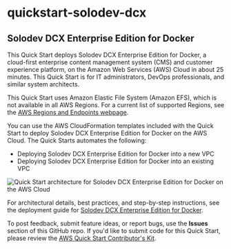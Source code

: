 # quickstart-solodev-dcx
## Solodev DCX Enterprise Edition for Docker

This Quick Start deploys Solodev DCX Enterprise Edition for Docker, a cloud-first enterprise content management system (CMS) and customer experience platform, on the Amazon Web Services (AWS) Cloud in about 25 minutes. This Quick Start is for IT administrators, DevOps professionals, and similar system architects.

This Quick Start uses Amazon Elastic File System (Amazon EFS), which is not available in all AWS Regions. For a current list of supported Regions, see the [AWS Regions and Endpoints webpage](https://docs.aws.amazon.com/general/latest/gr/rande.html#elasticfilesystem-region).

You can use the AWS CloudFormation templates included with the Quick Start to deploy Solodev DCX Enterprise Edition for Docker on the AWS Cloud. The Quick Starts automates the following:

- Deploying Solodev DCX Enterprise Edition for Docker into a new VPC
- Deploying Solodev DCX Enterprise Edition for Docker into an existing VPC

![Quick Start architecture for Solodev DCX Enterprise Edition for Docker on the AWS Cloud](https://d0.awsstatic.com/partner-network/QuickStart/datasheets/solodev-dcx-on-aws-architecture-diagram.png)

For architectural details, best practices, and step-by-step instructions, see the deployment guide for [Solodev DCX Enterprise Edition for Docker](https://fwd.aws/VQkDG).

To post feedback, submit feature ideas, or report bugs, use the **Issues** section of this GitHub repo.
If you'd like to submit code for this Quick Start, please review the [AWS Quick Start Contributor's Kit](https://aws-quickstart.github.io/).
